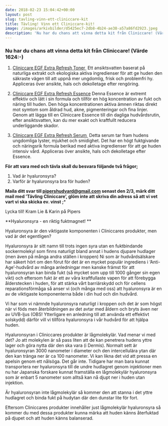 ```yaml
---
date: 2018-02-23 15:04:42+00:00
layout: post
slug: tavling-vinn-ett-cliniccare-kit
title: Tävling! Vinn ett Cliniccare-kit!
image: /images/arkivbilder/d5425ec7-2db8-4b24-ae38-a57a86fd2923.jpeg
description: 'Nu har du chans att vinna detta kit från Cliniccare! (Värde 1624:-)'
---
```

### Nu har du chans att vinna detta kit från Cliniccare! (Värde 1624:-)

1. [Cliniccare EGF Extra Refresh Toner ](http://mimass.se/produkt/egf-extra-refresh-toner100ml/)
Ett ansiktsvatten baserat på naturliga extrakt och ekologiska aktiva ingredienser för att ge huden den säkraste vägen till att uppnå mer ungdomlig, frisk och problemfri hy. Appliceras över ansikte, hals och dekolletage efter rengöring.

2. [Cliniccare EGF Extra Refresh Essence](http://mimass.se/produkt/egf-extra-refresh-essence50ml/)
Denna Essence är extremt effektiv och lätt i sin formula och tillför en hög koncentration av fukt och näring till huden. Den höga koncentrationen aktiva ämnen riktas direkt mot symtom som åldrad hud, akne, pigmenteringar och fina linjer. Genom att lägga till en Cliniccare Essence till din dagliga hudvårdsrutin, efter ansiktsvatten, kan du mer exakt och kraftfullt reducera underliggande skador.

3. [Cliniccare EGF Extra Refresh Serum ](http://mimass.se/produkt/egf-extra-refresh-serum50ml/)
Detta serum tar fram hudens ungdomliga lyster, mjukhet och smidighet. Det har en högt fuktgivande och näringsrik formula berikad med aktiva ingredienser för att ge huden intensiv vård. Appliceras över ansikte, hals och dekolletage efter Essence.

**För att vara med och tävla skall du besvara följande två frågor;**

1. Vad är hyaluronsyra?
2. Varför är hyaluronsyra bra för huden?

**Maila ditt svar till pipershudvard@gmail.com senast den 2/3, märk ditt mail med ’Tävling Cliniccare’, glöm inte att skriva din adress så att vi vet vart vi ska skicka ev. vinst ;***

Lycka till! Kram Lie & Karin på Pipers



**Hyaluronsyra - en riktig fuktmagnet! **

Hyaluronsyra är den viktigaste komponenten i Cliniccares produkter, men vad är det egentligen?

Hyaluronsyra är sitt namn till trots ingen syra utan en fuktbindande sockermolekyl som finns naturligt bland annat i hudens djupare hudlager (men även på många andra ställen i kroppen)
Ni som är hudvårdsälskare har säkert hört om den förut för det är en mycket populär ingrediens i ‘Anti-Age’-hudvård av många anledningar men kanske främst för att hyaluronsyran kan binda fukt (så mycket som upp till 1000 gånger sin egen vikt) och eftersom fukt är ett av våra kraftfullaste vapen för att förebygga ålderstecken i huden, för att stärka vårt barriärskydd och för cellens reparationsförmåga så anser vi (och många med oss) att hyaluronsyra är en av de viktigaste komponenterna både i din hud och din hudvård.

Vi har som vi nämnde hyaluronsyra naturligt i kroppen och det är som högst när vi föds men återbildningen av det avtar med åldern och bryts även ner av UVB-ljus (OBS! Ytterligare en anledning till att använda ett effektivt solskydd) därför vill vi tillföra hyaluronsyra i vår hudvård för att hjälpa huden.

Hyaluronsyran i Cliniccares produkter är lågmolekylär. Vad menar vi med det? Jo att molekylen är så pass liten att de kan penetrera hudens yttre lager och göra nytta där den ska vara (i Dermis). Normalt sett är hyaluronsyran 3000 nanometer i diameter och den intercellulära ytan där den kan tränga ner är ca 100 nanometer. Vi kan likna det vid att pressa en apelsin genom ett nålsöga. Det går inte.
Tidigare har man bara kunnat transportera ner hyaluronsyra till de undre hudlagret genom injektioner men nu har Japanska forskare kunnat framställa en lågmolekylär hyaluronsyra som är enbart 5 nanometer som alltså kan nå djupt ner i huden utan injektion.

Är hyaluronsyran inte lågmolekylär så kommer den att stanna i det yttre hudlagret och binda fukt på hudytan där den dunstar lite för fort.

Eftersom Cliniccares produkter innehåller just lågmolekylär hyaluronsyra så kommer du med dessa produkter kunna märka att huden känns återfuktad på djupet och att huden känns balanserad.


